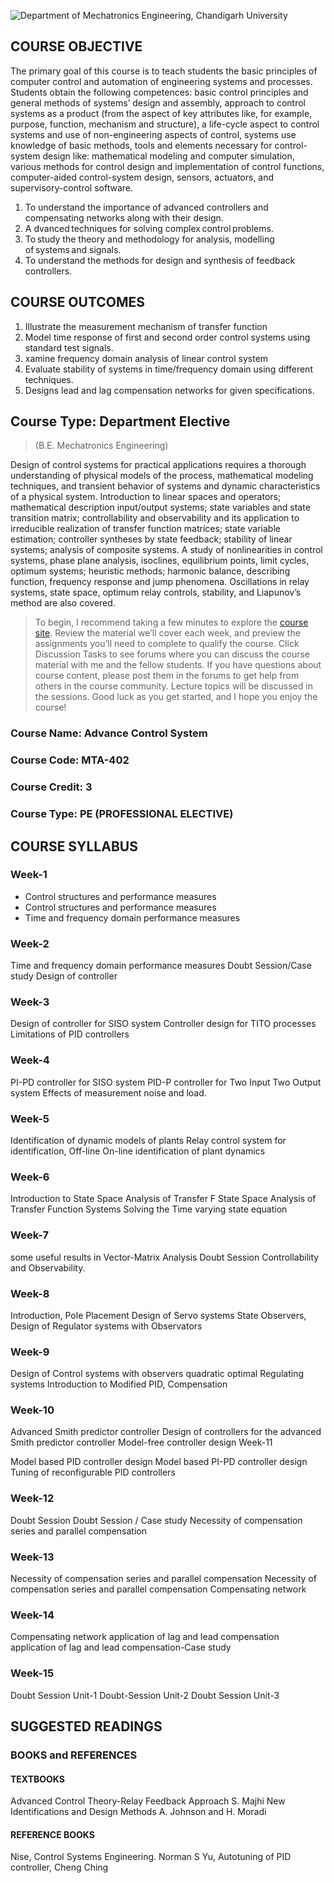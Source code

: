 ![Department of Mechatronics Engineering, Chandigarh University](https://github.com/Mechatronics-Engineering-CU/Robotics4Mechatrons_-CU/blob/main/IMAGE_DATA/banner.PNG)


## COURSE OBJECTIVE
The primary goal of this course is to teach students the basic principles of computer control and automation of engineering systems and processes. Students obtain the following competences: basic control principles and general methods of systems’ design and assembly, approach to control systems as a product (from the aspect of key attributes like, for example, purpose, function, mechanism and structure), a life-cycle aspect to control systems and use of non-engineering aspects of control, systems use knowledge of basic methods, tools and elements necessary for control-system design like: mathematical modeling and computer simulation, various methods for control design and implementation of control functions, computer-aided control-system design, sensors, actuators, and supervisory-control software. 

1. To understand the importance of advanced controllers and compensating networks along with their design.  
2. A dvanced techniques for solving complex control problems.  
3. To study the theory and methodology for analysis, modelling of systems and signals. 
4. To understand the methods for design and synthesis of feedback controllers. 

## COURSE OUTCOMES
1. Illustrate the measurement mechanism of transfer function
2. Model time response of first and second order control systems using standard test signals.
3. xamine frequency domain analysis of linear control system
4. Evaluate stability of systems in time/frequency domain using different techniques.
5. Designs lead and lag compensation networks for given specifications.

## Course Type: Department Elective

> (B.E. Mechatronics Engineering)

Design of control systems for practical applications requires a thorough understanding of physical models of the process, mathematical modeling techniques, and transient behavior of systems and dynamic characteristics of a physical system. Introduction to linear spaces and operators; mathematical description input/output systems; state variables and state transition matrix; controllability and observability and its application to irreducible realization of transfer function matrices; state variable estimation; controller syntheses by state feedback; stability of linear systems; analysis of composite systems. A study of nonlinearities in control systems, phase plane analysis, isoclines, equilibrium points, limit cycles, optimum systems; heuristic methods; harmonic balance, describing function, frequency response and jump phenomena. Oscillations in relay systems, state space, optimum relay controls, stability, and Liapunov’s method are also covered. 

> To begin, I recommend taking a few minutes to explore the [course site](https://cuchd.blackboard.com/ultra/courses/_35887_1). Review the material we’ll cover each week, and preview the assignments you’ll need to complete to qualify the course. Click Discussion Tasks to see forums where you can discuss the course material with me and the fellow students. If you have questions about course content, please post them in the forums to get help from others in the course community. Lecture topics will be discussed in the sessions. Good luck as you get started, and I hope you enjoy the course!

### Course Name: Advance Control System

### Course Code:  MTA-402

### Course Credit: 3 

### Course Type:  PE (PROFESSIONAL ELECTIVE)

## COURSE SYLLABUS

### Week-1 

- Control structures and performance measures
- Control structures and performance measures
- Time and frequency domain performance measures

### Week-2

Time and frequency domain performance measures
Doubt Session/Case study
Design of controller

### Week-3

Design of controller for SISO system
Controller design for TITO processes
Limitations of PID controllers

### Week-4

PI-PD controller for SISO system
PID-P controller for Two Input Two Output system
Effects of measurement noise and load.

### Week-5

Identification of dynamic models of plants
Relay control system for identification, Off-line
On-line identification of plant dynamics

### Week-6

Introduction to State Space Analysis of Transfer F
State Space Analysis of Transfer Function Systems
Solving the Time varying state equation

### Week-7

some useful results in Vector-Matrix Analysis
Doubt Session
Controllability and Observability.

### Week-8

Introduction, Pole Placement
Design of Servo systems
State Observers, Design of Regulator systems with Observators

### Week-9

Design of Control systems with observers
quadratic optimal Regulating systems
Introduction to Modified PID, Compensation

### Week-10

Advanced Smith predictor controller
Design of controllers for the advanced Smith predictor controller
Model-free controller design
Week-11

Model based PID controller design
Model based PI-PD controller design
Tuning of reconfigurable PID controllers

### Week-12

Doubt Session
Doubt Session / Case study
Necessity of compensation series and parallel compensation

### Week-13

Necessity of compensation series and parallel compensation
Necessity of compensation series and parallel compensation
Compensating network

### Week-14

Compensating network
application of lag and lead compensation
application of lag and lead compensation-Case study

### Week-15

Doubt Session Unit-1
Doubt-Session Unit-2
Doubt Session Unit-3

## SUGGESTED READINGS

### BOOKS and REFERENCES

#### TEXTBOOKS

Advanced Control Theory-Relay Feedback Approach S. Majhi
New Identifications and Design Methods A. Johnson and H. Moradi
 

#### REFERENCE BOOKS

Nise, Control Systems Engineering. Norman S
Yu, Autotuning of PID controller, Cheng Ching
